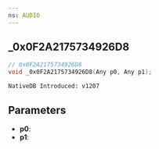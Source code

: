 ```yaml
---
ns: AUDIO
---
```

## _0x0F2A2175734926D8

```c
// 0x0F2A2175734926D8
void _0x0F2A2175734926D8(Any p0, Any p1);
```

```
NativeDB Introduced: v1207
```

## Parameters
* **p0**:
* **p1**:
